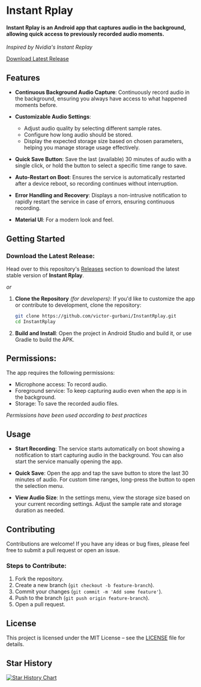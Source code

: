 # Instant Rplay

#### **Instant Rplay** is an Android app that captures audio in the background, allowing quick access to previously recorded audio moments.
*Inspired by Nvidia's Instant Replay* 

[Download Latest Release](https://github.com/victor-gurbani/InstantRplay/releases/latest)

## Features

- **Continuous Background Audio Capture**: Continuously record audio in the background, ensuring you always have access to what happened moments before.
  
- **Customizable Audio Settings**: 
  - Adjust audio quality by selecting different sample rates.
  - Configure how long audio should be stored.
  - Display the expected storage size based on chosen parameters, helping you manage storage usage effectively.

- **Quick Save Button**: Save the last (available) 30 minutes of audio with a single click, or hold the button to select a specific time range to save.

- **Auto-Restart on Boot**: Ensures the service is automatically restarted after a device reboot, so recording continues without interruption.

- **Error Handling and Recovery**: Displays a non-intrusive notification to rapidly restart the service in case of errors, ensuring continuous recording.

- **Material UI**: For a modern look and feel.

## Getting Started

### **Download the Latest Release**: 
   Head over to this repository's [Releases](https://github.com/victor-gurbani/InstantRplay/releases) section to download the latest stable version of **Instant Rplay**.

*or*

1. **Clone the Repository** *(for developers)*:
   If you'd like to customize the app or contribute to development, clone the repository:
   ```bash
   git clone https://github.com/victor-gurbani/InstantRplay.git
   cd InstantRplay
   ```

2. **Build and Install**:
   Open the project in Android Studio and build it, or use Gradle to build the APK.

## Permissions:
   The app requires the following permissions:
   - Microphone access: To record audio.
   - Foreground service: To keep capturing audio even when the app is in the background.
   - Storage: To save the recorded audio files.

*Permissions have been used according to best practices*

## Usage

- **Start Recording**: The service starts automatically on boot showing a notification to start capturing audio in the background. You can also start the service manually opening the app.
  
- **Quick Save**: Open the app and tap the save button to store the last 30 minutes of audio. For custom time ranges, long-press the button to open the selection menu.

- **View Audio Size**: In the settings menu, view the storage size based on your current recording settings. Adjust the sample rate and storage duration as needed.

## Contributing

Contributions are welcome! If you have any ideas or bug fixes, please feel free to submit a pull request or open an issue.

### Steps to Contribute:
1. Fork the repository.
2. Create a new branch (`git checkout -b feature-branch`).
3. Commit your changes (`git commit -m 'Add some feature'`).
4. Push to the branch (`git push origin feature-branch`).
5. Open a pull request.

## License

This project is licensed under the MIT License – see the [LICENSE](LICENSE) file for details.

## Star History

[![Star History Chart](https://api.star-history.com/svg?repos=victor-gurbani/InstantRplay&type=Date)](https://star-history.com/#victor-gurbani/InstantRplay&Date)
